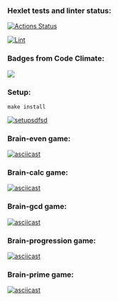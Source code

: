 ### Hexlet tests and linter status:
[![Actions Status](https://github.com/Michael-Melnik/php-project-lvl1/workflows/hexlet-check/badge.svg)](https://github.com/Michael-Melnik/php-project-lvl1/actions/workflows/hexlet-check.yml)

[![Lint](https://github.com/Michael-Melnik/php-project-lvl1/workflows/lint/badge.svg)](https://github.com/Michael-Melnik/php-project-lvl1/actions/workflows/lint.yml)

### Badges from Code Climate:
<a href="https://codeclimate.com/github/Michael-Melnik/php-project-lvl1/maintainability"><img src="https://api.codeclimate.com/v1/badges/1ec87ff213eca9345a9e/maintainability" /></a>

### Setup:
```make install```

[![setupsdfsd](https://asciinema.org/a/6pd3iTUEPRpmvxxNIDyBxajIR.svg)](https://asciinema.org/a/6pd3iTUEPRpmvxxNIDyBxajIR)

### Brain-even game:
[![asciicast](https://asciinema.org/a/AwnKfcDROuUVx2p4y8rqpHlFW.svg)](https://asciinema.org/a/AwnKfcDROuUVx2p4y8rqpHlFW)

### Brain-calc game:
[![asciicast](https://asciinema.org/a/AwnKfcDROuUVx2p4y8rqpHlFW.svg)](https://asciinema.org/a/AwnKfcDROuUVx2p4y8rqpHlFW)

### Brain-gcd game:
[![asciicast](https://asciinema.org/a/e1rTIZv344NPpCzqsXBry25EB.svg)](https://asciinema.org/a/e1rTIZv344NPpCzqsXBry25EB)

### Brain-progression game:
[![asciicast](https://asciinema.org/a/UhY8YKuYk2XHGfmBnClFCzAXj.svg)](https://asciinema.org/a/UhY8YKuYk2XHGfmBnClFCzAXj)

### Brain-prime game:
[![asciicast](https://asciinema.org/a/UhY8YKuYk2XHGfmBnClFCzAXj.svg)](https://asciinema.org/a/UhY8YKuYk2XHGfmBnClFCzAXj)